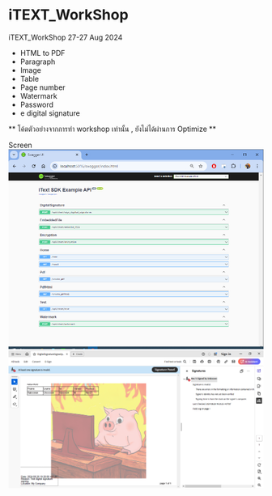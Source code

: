 # iTEXT_WorkShop
iTEXT_WorkShop 27-27 Aug 2024

- HTML to PDF
- Paragraph
- Image
- Table
- Page number
- Watermark
- Password
- e digital signature

** โค้ตตัวอย่างจากการทำ workshop เท่านั้น , ยังไม่ได้ผ่านการ Optimize **

Screen
![alt text](https://raw.githubusercontent.com/ITCSsDeveloper/iTEXT_WorkShop/main/ScreenShot/Swgger.png)
![alt text](https://raw.githubusercontent.com/ITCSsDeveloper/iTEXT_WorkShop/main/ScreenShot/CompleteTest.png)

